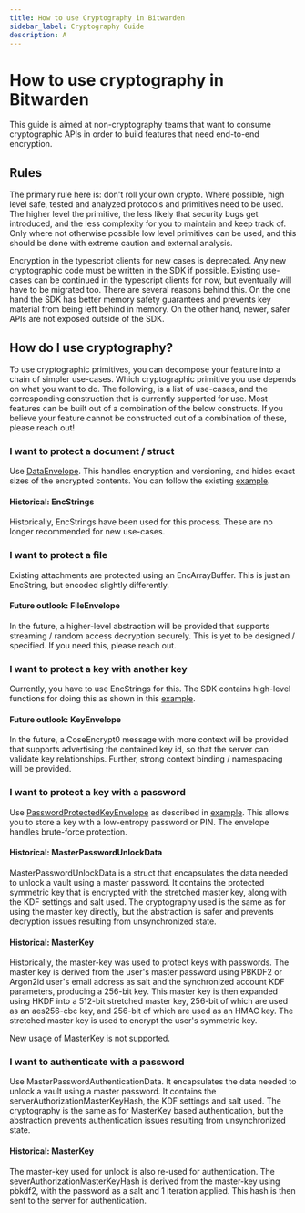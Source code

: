 ```yaml
---
title: How to use Cryptography in Bitwarden
sidebar_label: Cryptography Guide
description: A
---
```


# How to use cryptography in Bitwarden

This guide is aimed at non-cryptography teams that want to consume cryptographic APIs in order to
build features that need end-to-end encryption.

## Rules

The primary rule here is: don't roll your own crypto. Where possible, high level safe, tested and
analyzed protocols and primitives need to be used. The higher level the primitive, the less likely
that security bugs get introduced, and the less complexity for you to maintain and keep track of.
Only where not otherwise possible low level primitives can be used, and this should be done with
extreme caution and external analysis.

Encryption in the typescript clients for new cases is deprecated. Any new cryptographic code must be
written in the SDK if possible. Existing use-cases can be continued in the typescript clients for
now, but eventually will have to be migrated too. There are several reasons behind this. On the one
hand the SDK has better memory safety guarantees and prevents key material from being left behind in
memory. On the other hand, newer, safer APIs are not exposed outside of the SDK.

## How do I use cryptography?

To use cryptographic primitives, you can decompose your feature into a chain of simpler use-cases.
Which cryptographic primitive you use depends on what you want to do. The following, is a list of
use-cases, and the corresponding construction that is currently supported for use. Most features can
be built out of a combination of the below constructs. If you believe your feature cannot be
constructed out of a combination of these, please reach out!

### I want to protect a document / struct

Use [DataEnvelope](https://github.com/bitwarden/sdk-internal/pull/336). This handles encryption and
versioning, and hides exact sizes of the encrypted contents. You can follow the existing
[example](https://github.com/bitwarden/sdk-internal/blob/cbc84a33f3cbb59806a472459226150b86cc06e7/crates/bitwarden-crypto/examples/seal_struct.rs).

#### Historical: EncStrings

Historically, EncStrings have been used for this process. These are no longer recommended for new
use-cases.

### I want to protect a file

Existing attachments are protected using an EncArrayBuffer. This is just an EncString, but encoded
slightly differently.

#### Future outlook: FileEnvelope

In the future, a higher-level abstraction will be provided that supports streaming / random access
decryption securely. This is yet to be designed / specified. If you need this, please reach out.

### I want to protect a key with another key

Currently, you have to use EncStrings for this. The SDK contains high-level functions for doing this
as shown in this
[example](https://github.com/bitwarden/sdk-internal/blob/03646591c366a5568b0f8062a0cb3b4745bcbd93/crates/bitwarden-crypto/src/store/context.rs#L154).

#### Future outlook: KeyEnvelope

In the future, a CoseEncrypt0 message with more context will be provided that supports advertising
the contained key id, so that the server can validate key relationships. Further, strong context
binding / namespacing will be provided.

### I want to protect a key with a password

Use
[PasswordProtectedKeyEnvelope](https://github.com/bitwarden/sdk-internal/blob/main/crates/bitwarden-crypto/src/safe/password_protected_key_envelope.rs)
as described in
[example](https://github.com/bitwarden/sdk-internal/blob/main/crates/bitwarden-crypto/examples/protect_key_with_password.rs).
This allows you to store a key with a low-entropy password or PIN. The envelope handles brute-force
protection.

#### Historical: MasterPasswordUnlockData

MasterPasswordUnlockData is a struct that encapsulates the data needed to unlock a vault using a
master password. It contains the protected symmetric key that is encrypted with the stretched master
key, along with the KDF settings and salt used. The cryptography used is the same as for using the
master key directly, but the abstraction is safer and prevents decryption issues resulting from
unsynchronized state.

#### Historical: MasterKey

Historically, the master-key was used to protect keys with passwords. The master key is derived from
the user's master password using PBKDF2 or Argon2id user's email address as salt and the
synchronized account KDF parameters, producing a 256-bit key. This master key is then expanded using
HKDF into a 512-bit stretched master key, 256-bit of which are used as an aes256-cbc key, and
256-bit of which are used as an HMAC key. The stretched master key is used to encrypt the user's
symmetric key.

New usage of MasterKey is not supported.

### I want to authenticate with a password

Use MasterPasswordAuthenticationData. It encapsulates the data needed to unlock a vault using a
master password. It contains the serverAuthorizationMasterKeyHash, the KDF settings and salt used.
The cryptography is the same as for MasterKey based authentication, but the abstraction prevents
authentication issues resulting from unsynchronized state.

#### Historical: MasterKey

The master-key used for unlock is also re-used for authentication. The
severAuthorizationMasterKeyHash is derived from the master-key using pbkdf2, with the password as a
salt and 1 iteration applied. This hash is then sent to the server for authentication.
